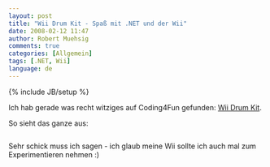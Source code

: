 ```yaml
---
layout: post
title: "Wii Drum Kit - Spaß mit .NET und der Wii"
date: 2008-02-12 11:47
author: Robert Muehsig
comments: true
categories: [Allgemein]
tags: [.NET, Wii]
language: de
---
```

{% include JB/setup %}
<p>Ich hab gerade was recht witziges auf Coding4Fun gefunden: <a href="http://blogs.msdn.com/coding4fun/archive/2008/02/11/7632965.aspx">Wii Drum Kit</a>.</p> <p>So sieht das ganze aus:</p> <p> <div class="wlWriterSmartContent" id="scid:5737277B-5D6D-4f48-ABFC-DD9C333F4C5D:addcd95b-a2c3-4060-964a-e8a92c5f6666" style="padding-right: 0px; display: inline; padding-left: 0px; padding-bottom: 0px; margin: 0px; padding-top: 0px"><div id="34cfc7d7-ab6d-4cc4-8954-2267e1328ce5" style="margin: 0px; padding: 0px; display: inline;"><div><a href="http://www.youtube.com/watch?v=a8CU1I_8un0" target="_new"><img src="{{BASE_PATH}}/assets/wp-images-de/videobbdcc0a4a02c.jpg" galleryimg="no" onload="var downlevelDiv = document.getElementById('34cfc7d7-ab6d-4cc4-8954-2267e1328ce5'); downlevelDiv.innerHTML = &quot;&lt;div&gt;&lt;object width=\&quot;425\&quot; height=\&quot;350\&quot;&gt;&lt;param name=\&quot;movie\&quot; value=\&quot;http://www.youtube.com/v/a8CU1I_8un0\&quot;&gt;&lt;\/param&gt;&lt;param name=\&quot;wmode\&quot; value=\&quot;transparent\&quot;&gt;&lt;\/param&gt;&lt;embed src=\&quot;http://www.youtube.com/v/a8CU1I_8un0\&quot; type=\&quot;application/x-shockwave-flash\&quot; wmode=\&quot;transparent\&quot; width=\&quot;425\&quot; height=\&quot;350\&quot;&gt;&lt;\/embed&gt;&lt;\/object&gt;&lt;\/div&gt;&quot;;" alt=""></a></div></div></div></p> <p>Sehr schick muss ich sagen - ich glaub meine Wii sollte ich auch mal zum Experimentieren nehmen :)</p>
